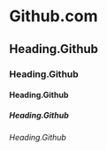 <h1> Github.com </h1>

<h2> Heading.Github </h2>
<h3> Heading.Github </h3>
<h4> Heading.Github </h4>
<h5> Heading.Github </h5>
<h6> Heading.Github </h6>
